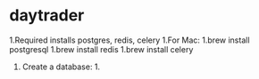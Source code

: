 # daytrader
1.Required installs postgres, redis, celery
    1.For Mac:
        1.brew install postgresql
        1.brew install redis
        1.brew install celery

1. Create a database:
    1. 